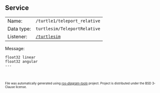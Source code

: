 <!--
File was automatically generated using 'ros-diagram-tools' project.
Project is distributed under the BSD 3-Clause license.
-->

## Service


|     |     |
| --- | --- |
| Name: | `/turtle1/teleport_relative` |
| Data type: | `turtlesim/TeleportRelative` |
| Listener: | [`/turtlesim`](n__turtlesim.html) |

Message:
```
float32 linear
float32 angular
---


```



</br>
<font size="1">
File was automatically generated using <a href="https://github.com/anetczuk/ros-diagram-tools"><i>ros-diagram-tools</i></a> project.
Project is distributed under the BSD 3-Clause license.
</font>
